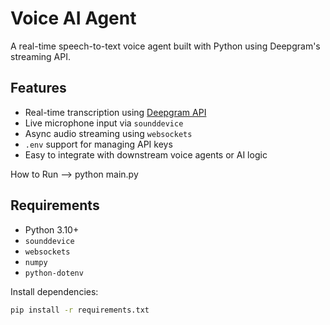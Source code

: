 # Voice AI Agent

A real-time speech-to-text voice agent built with Python using Deepgram's streaming API.

## Features

- Real-time transcription using [Deepgram API](https://deepgram.com/)
- Live microphone input via `sounddevice`
- Async audio streaming using `websockets`
- `.env` support for managing API keys
- Easy to integrate with downstream voice agents or AI logic

How to Run --> python main.py

## Requirements

- Python 3.10+
- `sounddevice`
- `websockets`
- `numpy`
- `python-dotenv`

Install dependencies:

```bash
pip install -r requirements.txt


